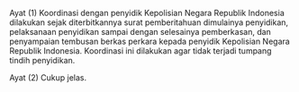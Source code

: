 Ayat (1)
Koordinasi dengan penyidik Kepolisian Negara Republik
Indonesia dilakukan sejak diterbitkannya surat
pemberitahuan dimulainya penyidikan, pelaksanaan
penyidikan sampai dengan selesainya pemberkasan, dan
penyampaian tembusan berkas perkara kepada penyidik
Kepolisian Negara Republik Indonesia. Koordinasi ini
dilakukan agar tidak terjadi tumpang tindih penyidikan.

Ayat (2)
Cukup jelas.